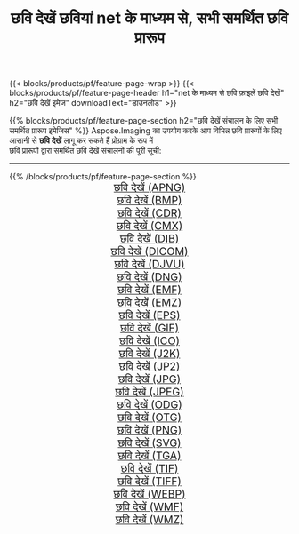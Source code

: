﻿---
title: छवि देखें छवियां net के माध्यम से, सभी समर्थित छवि प्रारूप 
weight: 3920
url: /hi/net/viewer 
lang: hi
langdirlevel: 2
locales: zh-hans,ja,it,ru,de,es,fr,nl,id,lt,pl,pt,vi,tr,ko,zh-hant,ar,hi,th,sv,cs,uk,he
description: Aspose.Imaging का उपयोग करके आप net के माध्यम से आसानी से छवि देखें चित्र बना सकते हैं
---

{{< blocks/products/pf/feature-page-wrap >}}
{{< blocks/products/pf/feature-page-header h1="net के माध्यम से छवि फ़ाइलें छवि देखें" h2="छवि देखें इमेज" downloadText="डाउनलोड" >}}


{{% blocks/products/pf/feature-page-section  h2="छवि देखें संचालन के लिए सभी समर्थित प्रारूप इमेजिस" %}}
Aspose.Imaging का उपयोग करके आप विभिन्न छवि प्रारूपों के लिए आसानी से **छवि देखें** लागू कर सकते हैं प्रोग्राम के रूप में
<br/>
छवि प्रारूपों द्वारा समर्थित छवि देखें संचालनों की पूरी सूची:
<hr/>
{{% /blocks/products/pf/feature-page-section %}}
<div class="container-fluid productfamilypage bg-gray">
    <div class="convertypes bg-gray agp-content section">
        <div class="container">
		<div class="row other-converters" style="gap: 10px;font-size: 19px;text-align:center;">
		    <div class='col-md-2 other-converter remove-lp remove-rp'><a href="/imaging/hi/net/viewer/apng" style="padding:15px;">छवि देखें (APNG)</a></div><div class='col-md-2 other-converter remove-lp remove-rp'><a href="/imaging/hi/net/viewer/bmp" style="padding:15px;">छवि देखें (BMP)</a></div><div class='col-md-2 other-converter remove-lp remove-rp'><a href="/imaging/hi/net/viewer/cdr" style="padding:15px;">छवि देखें (CDR)</a></div><div class='col-md-2 other-converter remove-lp remove-rp'><a href="/imaging/hi/net/viewer/cmx" style="padding:15px;">छवि देखें (CMX)</a></div><div class='col-md-2 other-converter remove-lp remove-rp'><a href="/imaging/hi/net/viewer/dib" style="padding:15px;">छवि देखें (DIB)</a></div><div class='col-md-2 other-converter remove-lp remove-rp'><a href="/imaging/hi/net/viewer/dicom" style="padding:15px;">छवि देखें (DICOM)</a></div><div class='col-md-2 other-converter remove-lp remove-rp'><a href="/imaging/hi/net/viewer/djvu" style="padding:15px;">छवि देखें (DJVU)</a></div><div class='col-md-2 other-converter remove-lp remove-rp'><a href="/imaging/hi/net/viewer/dng" style="padding:15px;">छवि देखें (DNG)</a></div><div class='col-md-2 other-converter remove-lp remove-rp'><a href="/imaging/hi/net/viewer/emf" style="padding:15px;">छवि देखें (EMF)</a></div><div class='col-md-2 other-converter remove-lp remove-rp'><a href="/imaging/hi/net/viewer/emz" style="padding:15px;">छवि देखें (EMZ)</a></div><div class='col-md-2 other-converter remove-lp remove-rp'><a href="/imaging/hi/net/viewer/eps" style="padding:15px;">छवि देखें (EPS)</a></div><div class='col-md-2 other-converter remove-lp remove-rp'><a href="/imaging/hi/net/viewer/gif" style="padding:15px;">छवि देखें (GIF)</a></div><div class='col-md-2 other-converter remove-lp remove-rp'><a href="/imaging/hi/net/viewer/ico" style="padding:15px;">छवि देखें (ICO)</a></div><div class='col-md-2 other-converter remove-lp remove-rp'><a href="/imaging/hi/net/viewer/j2k" style="padding:15px;">छवि देखें (J2K)</a></div><div class='col-md-2 other-converter remove-lp remove-rp'><a href="/imaging/hi/net/viewer/jp2" style="padding:15px;">छवि देखें (JP2)</a></div><div class='col-md-2 other-converter remove-lp remove-rp'><a href="/imaging/hi/net/viewer/jpg" style="padding:15px;">छवि देखें (JPG)</a></div><div class='col-md-2 other-converter remove-lp remove-rp'><a href="/imaging/hi/net/viewer/jpeg" style="padding:15px;">छवि देखें (JPEG)</a></div><div class='col-md-2 other-converter remove-lp remove-rp'><a href="/imaging/hi/net/viewer/odg" style="padding:15px;">छवि देखें (ODG)</a></div><div class='col-md-2 other-converter remove-lp remove-rp'><a href="/imaging/hi/net/viewer/otg" style="padding:15px;">छवि देखें (OTG)</a></div><div class='col-md-2 other-converter remove-lp remove-rp'><a href="/imaging/hi/net/viewer/png" style="padding:15px;">छवि देखें (PNG)</a></div><div class='col-md-2 other-converter remove-lp remove-rp'><a href="/imaging/hi/net/viewer/svg" style="padding:15px;">छवि देखें (SVG)</a></div><div class='col-md-2 other-converter remove-lp remove-rp'><a href="/imaging/hi/net/viewer/tga" style="padding:15px;">छवि देखें (TGA)</a></div><div class='col-md-2 other-converter remove-lp remove-rp'><a href="/imaging/hi/net/viewer/tif" style="padding:15px;">छवि देखें (TIF)</a></div><div class='col-md-2 other-converter remove-lp remove-rp'><a href="/imaging/hi/net/viewer/tiff" style="padding:15px;">छवि देखें (TIFF)</a></div><div class='col-md-2 other-converter remove-lp remove-rp'><a href="/imaging/hi/net/viewer/webp" style="padding:15px;">छवि देखें (WEBP)</a></div><div class='col-md-2 other-converter remove-lp remove-rp'><a href="/imaging/hi/net/viewer/wmf" style="padding:15px;">छवि देखें (WMF)</a></div><div class='col-md-2 other-converter remove-lp remove-rp'><a href="/imaging/hi/net/viewer/wmz" style="padding:15px;">छवि देखें (WMZ)</a></div>
                </div>
        </div>
    </div>
</div>
<br/>
